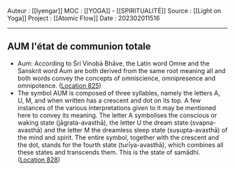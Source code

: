 Auteur : [[Iyengar]]
MOC : [[YOGA]] - [[SPIRITUALITÉ]]
Source : [[Light on Yoga]]
Project : [[Atomic Flow]]
Date : 202302011516
***

## AUM l'état de communion totale
- Aum: According to Śri Vinobā Bhāve, the Latin word Omne and the Sanskrit word Aum are both derived from the same root meaning all and both words convey the concepts of omniscience, omnipresence and omnipotence. ([Location 825](https://readwise.io/to_kindle?action=open&asin=B09WK1DZ1M&location=825))
- The symbol AUM is composed of three syllables, namely the letters A, U, M, and when written has a crescent and dot on its top. A few instances of the various interpretations given to it may be mentioned here to convey its meaning. The letter A symbolises the conscious or waking state (jāgrata-avasthā), the letter U the dream state (svapna-avasthā) and the letter M the dreamless sleep state (suṣupta-avasthā) of the mind and spirit. The entire symbol, together with the crescent and the dot, stands for the fourth state (turīya-avasthā), which combines all these states and transcends them. This is the state of samādhi. ([Location 828](https://readwise.io/to_kindle?action=open&asin=B09WK1DZ1M&location=828))